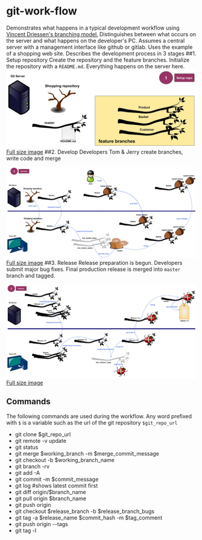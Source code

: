 # git-work-flow

Demonstrates what happens in a typical development workflow using [Vincent Driessen's branching model.](http://nvie.com/posts/a-successful-git-branching-model/) Distinguishes between what occurs on the server and what happens on the developer's PC. Assumes a central server with a management interface like github or gitlab. Uses the example of a shopping web site.
Describes the development process in 3 stages
##1. Setup repository
Create the repository and the feature branches. Initialize the repository with a `README.md`. Everything happens on the server here.
![alt text](images/gitflow1.jpg "Stage 1. Setup repo")
[Full size image](https://raw.githubusercontent.com/PhilCorcoran/git-work-flow/master/images/gitflow1.jpg)
##2. Develop
Developers Tom &amp; Jerry create branches, write code and merge

![alt text](images/gitflow2.jpg "Stage 2. Developing")
[Full size image](https://raw.githubusercontent.com/PhilCorcoran/git-work-flow/master/images/gitflow2.jpg)
##3. Release
Release preparation is begun. Developers submit major bug fixes. Final production release is merged into `master` branch and tagged.

![alt text](images/gitflow3.jpg "Stage 3. Releasing")
[Full size image](https://raw.githubusercontent.com/PhilCorcoran/git-work-flow/master/images/gitflow3.jpg)

## Commands
The following commands are used during the workflow. Any word prefixed with `$` is a variable such as the url of the git repository `$git_repo_url`
* git clone $git_repo_url
* git remote -v update 
* git status
* git merge $working_branch -m $merge_commit_message
* git checkout -b $working_branch_name
* git branch -rv
* git add -A
* git commit -m $commit_message
* git log #shows latest commit first
* git diff origin/$branch_name
* git pull origin $branch_name
* git push origin
* git checkout $release_branch -b $release_branch_bugs
* git tag -a $release_name $commit_hash -m $tag_comment
* git push origin --tags
* git tag -l

